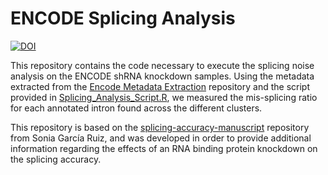# ENCODE Splicing Analysis
[![DOI](https://zenodo.org/badge/611118810.svg)](https://zenodo.org/badge/latestdoi/611118810)

This repository contains the code necessary to execute the splicing noise analysis on the ENCODE shRNA knockdown samples. Using the metadata extracted from the [Encode Metadata Extraction](https://github.com/guillermo1996/ENCODE_Metadata_Extraction) repository and the script provided in [Splicing_Analysis_Script.R](https://github.com/guillermo1996/ENCODE_Splicing_Analysis/blob/main/Splicing_Analysis_Script.R), we measured the mis-splicing ratio for each annotated intron found across the different clusters.

This repository is based on the [splicing-accuracy-manuscript](https://github.com/SoniaRuiz/splicing-accuracy-manuscript) repository from Sonia García Ruiz, and was developed in order to provide additional information regarding the effects of an RNA binding protein knockdown on the splicing accuracy.
